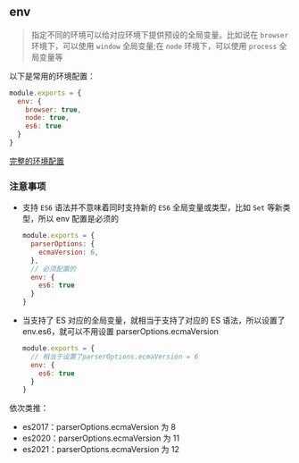 ## env

> 指定不同的环境可以给对应环境下提供预设的全局变量。比如说在 `browser` 环境下，可以使用 `window` 全局变量;在 `node` 环境下，可以使用 `process` 全局变量等

以下是常用的环境配置：

```jsx
module.exports = {
  env: {
    browser: true,
    node: true,
    es6: true
  }
}
```

[完整的环境配置](https://eslint.bootcss.com/docs/user-guide/configuring#specifying-environments)

### 注意事项

- 支持 `ES6` 语法并不意味着同时支持新的 `ES6` 全局变量或类型，比如 `Set` 等新类型，所以 env 配置是必须的

    ```jsx
    module.exports = {
      parserOptions: {
        ecmaVersion: 6,
      },
      // 必须配置的
      env: {
        es6: true
      }
    }
    ```

- 当支持了 ES 对应的全局变量，就相当于支持了对应的 ES 语法，所以设置了 env.es6，就可以不用设置 parserOptions.ecmaVersion

  ```javascript
  module.exports = {
    // 相当于设置了parserOptions.ecmaVersion = 6
    env: {
      es6: true
    }
  }
  ```

依次类推：

- es2017：parserOptions.ecmaVersion 为 8
- es2020：parserOptions.ecmaVersion 为 11
- es2021：parserOptions.ecmaVersion 为 12
